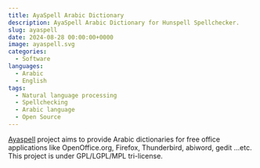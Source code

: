 ```yaml
---
title: AyaSpell Arabic Dictionary
description: AyaSpell Arabic Dictionary for Hunspell Spellchecker.
slug: ayaspell
date: 2024-08-28 00:00:00+0000
image: ayaspell.svg
categories:
  - Software
languages:
  - Arabic
  - English
tags:
  - Natural language processing
  - Spellchecking
  - Arabic language
  - Open Source
---
```


[Ayaspell](https://github.com/linuxscout/ayaspell) project aims to provide Arabic dictionaries for free office applications like OpenOffice.org, Firefox, Thunderbird, abiword, gedit ...etc. This project is under GPL/LGPL/MPL tri-license.


